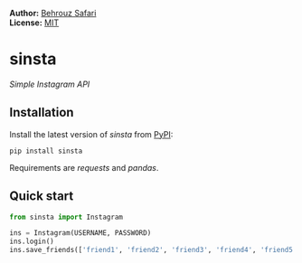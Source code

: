 **Author:** [Behrouz Safari](https://behrouzz.github.io/)<br/>
**License:** [MIT](https://opensource.org/licenses/MIT)<br/>

# sinsta
*Simple Instagram API*


## Installation

Install the latest version of *sinsta* from [PyPI](https://pypi.org/project/sinsta/):

    pip install sinsta

Requirements are *requests* and *pandas*.


## Quick start

```python
from sinsta import Instagram

ins = Instagram(USERNAME, PASSWORD)
ins.login()
ins.save_friends(['friend1', 'friend2', 'friend3', 'friend4', 'friend5'])
```
